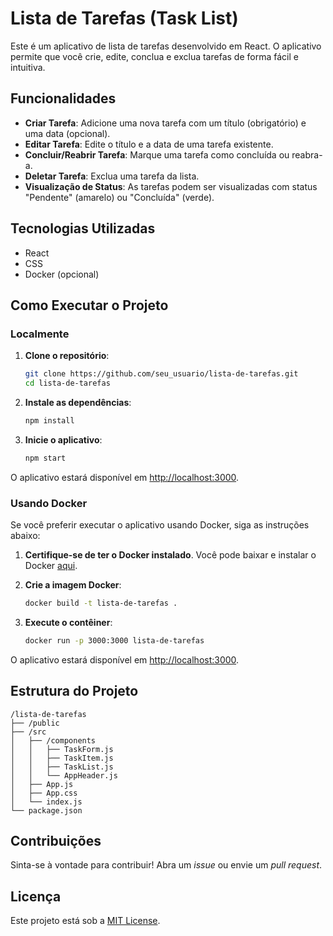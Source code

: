 # Lista de Tarefas (Task List)

Este é um aplicativo de lista de tarefas desenvolvido em React. O aplicativo permite que você crie, edite, conclua e exclua tarefas de forma fácil e intuitiva.

## Funcionalidades

- **Criar Tarefa**: Adicione uma nova tarefa com um título (obrigatório) e uma data (opcional).
- **Editar Tarefa**: Edite o título e a data de uma tarefa existente.
- **Concluir/Reabrir Tarefa**: Marque uma tarefa como concluída ou reabra-a.
- **Deletar Tarefa**: Exclua uma tarefa da lista.
- **Visualização de Status**: As tarefas podem ser visualizadas com status "Pendente" (amarelo) ou "Concluída" (verde).

## Tecnologias Utilizadas

- React
- CSS
- Docker (opcional)

## Como Executar o Projeto

### Localmente

1. **Clone o repositório**:
   ```bash
   git clone https://github.com/seu_usuario/lista-de-tarefas.git
   cd lista-de-tarefas
   ```

2. **Instale as dependências**:
   ```bash
   npm install
   ```

3. **Inicie o aplicativo**:
   ```bash
   npm start
   ```

O aplicativo estará disponível em [http://localhost:3000](http://localhost:3000).

### Usando Docker

Se você preferir executar o aplicativo usando Docker, siga as instruções abaixo:

1. **Certifique-se de ter o Docker instalado**. Você pode baixar e instalar o Docker [aqui](https://www.docker.com/get-started).

2. **Crie a imagem Docker**:
   ```bash
   docker build -t lista-de-tarefas .
   ```

3. **Execute o contêiner**:
   ```bash
   docker run -p 3000:3000 lista-de-tarefas
   ```

O aplicativo estará disponível em [http://localhost:3000](http://localhost:3000).

## Estrutura do Projeto

```
/lista-de-tarefas
├── /public
├── /src
│   ├── /components
│   │   ├── TaskForm.js
│   │   ├── TaskItem.js
│   │   ├── TaskList.js
│   │   └── AppHeader.js
│   ├── App.js
│   ├── App.css
│   └── index.js
└── package.json
```

## Contribuições

Sinta-se à vontade para contribuir! Abra um *issue* ou envie um *pull request*.

## Licença

Este projeto está sob a [MIT License](LICENSE).

